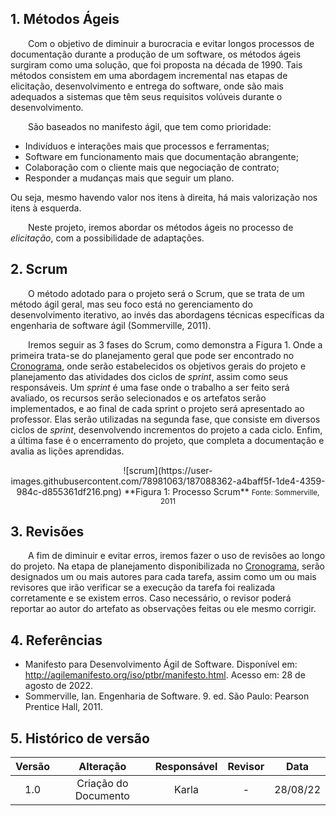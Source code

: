 ## 1. Métodos Ágeis

&emsp;&emsp;Com o objetivo de diminuir a burocracia e evitar longos processos de documentação durante a produção de um software, os métodos ágeis surgiram como uma solução, que foi proposta na década de 1990. Tais métodos consistem em uma abordagem incremental nas etapas de elicitação, desenvolvimento e entrega do software, onde são mais adequados a sistemas que têm seus requisitos volúveis durante o desenvolvimento.

&emsp;&emsp;São baseados no manifesto ágil, que tem como prioridade:

- Indivíduos e interações mais que processos e ferramentas;
- Software em funcionamento mais que documentação abrangente;
- Colaboração com o cliente mais que negociação de contrato;
- Responder a mudanças mais que seguir um plano.

Ou seja, mesmo havendo valor nos itens à direita, há mais valorização nos itens à esquerda.

&emsp;&emsp;Neste projeto, iremos abordar os métodos ágeis no processo de *elicitação*, com a possibilidade de adaptações.

## 2. Scrum

&emsp;&emsp;O método adotado para o projeto será o Scrum, que se trata de um método ágil geral, mas seu foco está no gerenciamento do desenvolvimento iterativo, ao invés das abordagens técnicas específicas da engenharia de software ágil (Sommerville, 2011).   

&emsp;&emsp;Iremos seguir as 3 fases do Scrum, como demonstra a Figura 1. Onde a primeira trata-se do planejamento geral que pode ser encontrado no [Cronograma](cronograma.md), onde serão estabelecidos os objetivos gerais do projeto e planejamento das atividades dos ciclos de *sprint*, assim como seus responsáveis. Um *sprint* é uma fase onde o trabalho a ser feito será avaliado, os recursos serão selecionados e os artefatos serão implementados, e ao final de cada sprint o projeto será apresentado ao professor. Elas serão utilizadas na segunda fase, que consiste em diversos ciclos de *sprint*, desenvolvendo incrementos do projeto a cada ciclo. Enfim, a última fase é o encerramento do projeto, que completa a documentação e avalia as lições aprendidas. 

<center>
![scrum](https://user-images.githubusercontent.com/78981063/187088362-a4baff5f-1de4-4359-984c-d855361df216.png)  
**Figura 1: Processo Scrum**  
<small>Fonte: Sommerville, 2011</small></center>

## 3. Revisões

&emsp;&emsp;A fim de diminuir e evitar erros, iremos fazer o uso de revisões ao longo do projeto. Na etapa de planejamento disponibilizada no [Cronograma](cronograma.md), serão designados um ou mais autores para cada tarefa, assim como um ou mais revisores que irão verificar se a execução da tarefa foi realizada corretamente e se existem erros. Caso necessário, o revisor poderá reportar ao autor do artefato as observações feitas ou ele mesmo corrigir.

## 4. Referências

- Manifesto para Desenvolvimento Ágil de Software. Disponível em: http://agilemanifesto.org/iso/ptbr/manifesto.html. Acesso em: 28 de agosto de 2022.
- Sommerville, Ian. Engenharia de Software. 9. ed. São Paulo: Pearson Prentice Hall, 2011.

## 5. Histórico de versão

| Versão |       Alteração        |  Responsável  | Revisor |   Data   | 
| :----: | :--------------------: | :-----------: | :-----: | :------: |
|  1.0   | Criação do Documento   |      Karla    |    -    | 28/08/22 | 